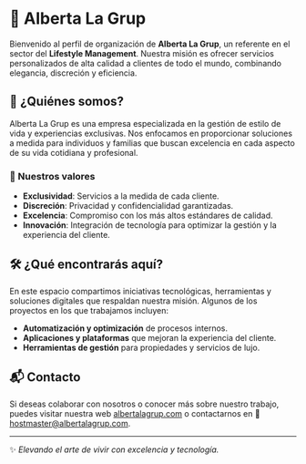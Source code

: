 # 🏡 Alberta La Grup

Bienvenido al perfil de organización de **Alberta La Grup**, un referente en el sector del **Lifestyle Management**. Nuestra misión es ofrecer servicios personalizados de alta calidad a clientes de todo el mundo, combinando elegancia, discreción y eficiencia.

## 🚀 ¿Quiénes somos?

Alberta La Grup es una empresa especializada en la gestión de estilo de vida y experiencias exclusivas. Nos enfocamos en proporcionar soluciones a medida para individuos y familias que buscan excelencia en cada aspecto de su vida cotidiana y profesional.

### 🔹 Nuestros valores

-   **Exclusividad**: Servicios a la medida de cada cliente.
-   **Discreción**: Privacidad y confidencialidad garantizadas.
-   **Excelencia**: Compromiso con los más altos estándares de calidad.
-   **Innovación**: Integración de tecnología para optimizar la gestión y la experiencia del cliente.

## 🛠️ ¿Qué encontrarás aquí?

En este espacio compartimos iniciativas tecnológicas, herramientas y soluciones digitales que respaldan nuestra misión. Algunos de los proyectos en los que trabajamos incluyen:

-   **Automatización y optimización** de procesos internos.
-   **Aplicaciones y plataformas** que mejoran la experiencia del cliente.
-   **Herramientas de gestión** para propiedades y servicios de lujo.

## 📬 Contacto

Si deseas colaborar con nosotros o conocer más sobre nuestro trabajo, puedes visitar nuestra web [albertalagrup.com](https://www.albertalagrup.com) o contactarnos en 📩 hostmaster@albertalagrup.com.

---

✨ _Elevando el arte de vivir con excelencia y tecnología._
